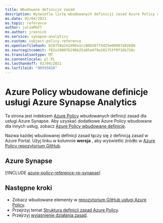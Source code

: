 ```yaml
---
title: Wbudowane definicje zasad
description: Wyświetla listę wbudowanych definicji zasad Azure Policy usługi Azure Synapse Analytics. Te wbudowane definicje zasad zapewniają typowe podejścia do zarządzania zasobami platformy Azure.
ms.date: 02/04/2021
ms.topic: reference
author: julieMSFT
ms.author: jrasnick
ms.service: synapse-analytics
ms.custom: subject-policy-reference
ms.openlocfilehash: b28758a2e2d99a1cc80b58f74425e00987a02686
ms.sourcegitcommit: f82e290076298b25a85e979a101753f9f16b720c
ms.translationtype: MT
ms.contentlocale: pl-PL
ms.lasthandoff: 02/04/2021
ms.locfileid: "99555816"
---
```

# <a name="azure-policy-built-in-definitions-for-azure-synapse-analytics"></a>Azure Policy wbudowane definicje usługi Azure Synapse Analytics 

Ta strona jest indeksem [Azure Policy](../governance/policy/overview.md) wbudowanych definicji zasad dla usługi Azure Synapse. Aby uzyskać dodatkowe Azure Policy wbudowane dla innych usług, zobacz [Azure Policy wbudowane definicje](../governance/policy/samples/built-in-policies.md).

Nazwa każdej wbudowanej definicji zasad łączy się z definicją zasad w Azure Portal. Użyj linku w kolumnie **wersja** , aby wyświetlić źródło w [Azure Policy repozytorium GitHub](https://github.com/Azure/azure-policy).

## <a name="azure-synapse"></a>Azure Synapse

[!INCLUDE [azure-policy-reference-rp-synapse](../../includes/policy/reference/byrp/microsoft.synapse.md)]

## <a name="next-steps"></a>Następne kroki

- Zobacz wbudowane elementy w [repozytorium GitHub usługi Azure Policy](https://github.com/Azure/azure-policy).
- Przejrzyj temat [Struktura definicji zasad Azure Policy](../governance/policy/concepts/definition-structure.md).
- Przejrzyj [wyjaśnienie działania zasad](../governance/policy/concepts/effects.md).
